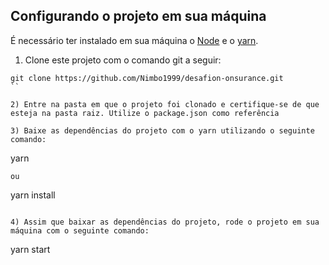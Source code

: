 ## Configurando o projeto em sua máquina

É necessário ter instalado em sua máquina o [Node](https://nodejs.org/en/) e o [yarn](https://yarnpkg.com/).

1) Clone este projeto com o comando git a seguir: 
```
git clone https://github.com/Nimbo1999/desafion-onsurance.git
``

2) Entre na pasta em que o projeto foi clonado e certifique-se de que esteja na pasta raiz. Utilize o package.json como referência

3) Baixe as dependências do projeto com o yarn utilizando o seguinte comando: 
```
yarn 
```
ou
```
yarn install
```

4) Assim que baixar as dependências do projeto, rode o projeto em sua máquina com o seguinte comando: 
```
yarn start
```